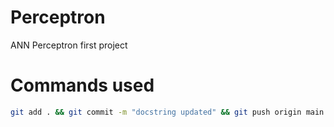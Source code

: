 # Perceptron
ANN Perceptron first project


# Commands used
 
```bash
git add . && git commit -m "docstring updated" && git push origin main

```
